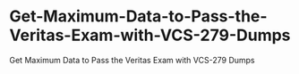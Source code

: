 # Get-Maximum-Data-to-Pass-the-Veritas-Exam-with-VCS-279-Dumps
Get Maximum Data to Pass the Veritas Exam with VCS-279 Dumps
